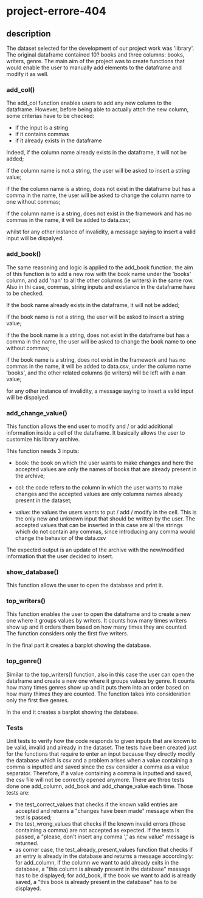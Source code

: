 # project-errore-404

## description
The dataset selected for the development of our project work was 'library'. The original dataframe contained 10? books and three columns: books, writers, genre.
The main aim of the project was to create functions that would enable the user to manually add elements to the dataframe and modify it as well.

### add_col()
The add_col function enables users to add any new column to the dataframe. However, before being able to actually attch the new column, some criterias have to be checked:
- if the input is a string
- if it contains commas
- if it already exists in the dataframe


Indeed, if the column name already exists in the dataframe, it will not be added;

if the column name is not a string, the user will be asked to insert a string value;

if the the column name is a string, does not exist in the dataframe but has a comma in the name, the user will be asked to change the column name to one without commas;

if the column name is a string, does not exist in the framework and has no commas in the name, it will be added to data.csv;

whilst for any other instance of invalidity, a message saying to insert a valid input will be dispalyed.

### add_book()
The same reasoning and logic is applied to the add_book function. the aim of this function is to add a new row with the book name under the 'books' column, and add 'nan' to all the other columns (ie writers) in the same row. Also in thi case, commas, string inputs and existance in the dataframe have to be checked.

If the book name already exists in the dataframe, it will not be added;

if the book name is not a string, the user will be asked to insert a string value;

if the the book name is a string, does not exist in the dataframe but has a comma in the name, the user will be asked to change the book name to one without commas;

if the book name is a string, does not exist in the framework and has no commas in the name, it will be added to data.csv, under the column name 'books', and the other related columns (ie writers) will be left with a nan value;

for any other instance of invalidity, a message saying to insert a valid input will be dispalyed.

### add_change_value()
This function allows the end user to modify and / or add additional information inside a cell of the dataframe. It basically allows the user to customize his library archive.

This function needs 3 inputs:
- book: the book on which the user wants to make changes and here the accepted values are only the names of books that are already present in the archive;
    
- col: the code refers to the column in which the user wants to make changes and the accepted values are only columns names already present in the dataset;
    
- value: the values the users wants to put / add / modify in the cell. This is the only new and unknown input that should be written by the user. 
 The accepted values that can be inserted in this case are all the strings which do not contain any commas, since introducing any comma would change the behavior of the data.csv
    
The expected output is an update of the archive with the new/modified information that the user decided to insert.

### show_database()
This function allows the user to open the database and print it. 

### top_writers()
This function enables the user to open the dataframe and to create a new one where it groups values by writers. It counts how many times writers show up and it orders them based 
on how many times they are counted. The function considers only the first five writers. 

In the final part it creates a barplot showing the database.

### top_genre()
Similar to the top_writers() function, also in this case the user can open the dataframe and create a new one where it groups values by genre. It counts how many times genres show up and it puts them into an order based on how many thimes they are counted. The function takes into consideration only the first five genres.

In the end it creates a barplot showing the database.

### Tests
Unit tests to verify how the code responds to given inputs that are known to be valid, invalid and already in the dataset.
The tests have been created just for the functions that require to enter an input because they directly modify the database which is csv and a problem arises when a value 
containing a comma is inputted and saved since the csv consider a comma as a value separator. Therefore, if a value containing a comma is inputted and saved,
the csv file will not be correctly opened anymore.
There are three tests done one add_column, add_book and add_change_value each time. Those tests are:
- the test_correct_values that checks if the known valid entries are accepted and returns a "changes have been made" message when the test is passed;
- the test_wrong_values that checks if the known invalid errors (those containing a comma) are not accepted as expected. If the tests is passed, a "please, don't insert any comma ',' 
  as new value" message is returned.
- as corner case, the test_already_present_values function that checks if an entry is already in the database and returns a message accordingly: 
  for add_column, if the column we want to add already exits in the database, a "this column is already present in the database" message has to be displayed;
  for add_book, if the book we want to add is already saved, a "this book is already present in the database" has to be displayed.
